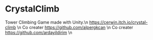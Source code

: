 # CrystalClimb
Tower Climbing Game made with Unity.\n
https://cerwin.itch.io/crystal-climb \n
Co creater https://github.com/alpergkcan \n
Co creater https://github.com/ardayildirim \n
